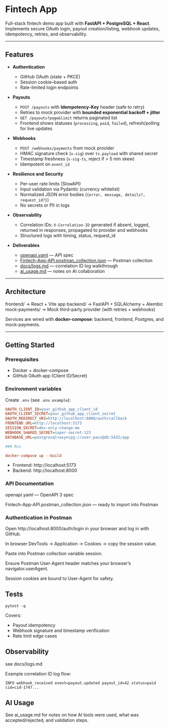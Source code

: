 # Fintech App

Full-stack fintech demo app built with **FastAPI + PostgreSQL + React**.  
Implements secure OAuth login, payout creation/listing, webhook updates, idempotency, retries, and observability.

---

## Features

- **Authentication**

  - GitHub OAuth (state + PKCE)
  - Session cookie–based auth
  - Rate-limited login endpoints

- **Payouts**

  - `POST /payouts` with **Idempotency-Key** header (safe to retry)
  - Retries to mock provider with **bounded exponential backoff + jitter**
  - `GET /payouts?page&limit` returns paginated list
  - Frontend shows statuses (`processing`, `paid`, `failed`), refresh/polling for live updates

- **Webhooks**

  - `POST /webhooks/payments` from mock provider
  - HMAC signature check (`x-sig`) over `ts.payload` with shared secret
  - Timestamp freshness (`x-sig-ts`, reject if > 5 min skew)
  - Idempotent on `event_id`

- **Resilience and Security**

  - Per-user rate limits (SlowAPI)
  - Input validation via Pydantic (currency whitelist)
  - Normalized JSON error bodies (`{error, message, details?, request_id?}`)
  - No secrets or PII in logs

- **Observability**

  - Correlation IDs: `X-Correlation-ID` generated if absent, logged, returned in responses, propagated to provider and webhooks
  - Structured logs with timing, status, request_id

- **Deliverables**
  - [openapi.yaml](./openapi.yaml) — API spec
  - [Fintech-App-API.postman_collection.json](./Fintech-App-API.postman_collection.json) — Postman collection
  - [docs/logs.md](./docs/logs.md) — correlation ID log walkthrough
  - [ai_usage.md](./ai_usage.md) — notes on AI collaboration

---

## Architecture

frontend/ -> React + Vite app
backend/ -> FastAPI + SQLAlchemy + Alembic
mock-payments/ -> Mock third-party provider (with retries + webhooks)

Services are wired with **docker-compose**: backend, frontend, Postgres, and mock-payments.

---

## Getting Started

### Prerequisites

- Docker + docker-compose
- GitHub OAuth app (Client ID/Secret)

### Environment variables

Create `.env` (see `.env.example`):

```ini
OAUTH_CLIENT_ID=your_github_app_client_id
OAUTH_CLIENT_SECRET=your_github_app_client_secret
OAUTH_REDIRECT_URI=http://localhost:8000/auth/callback
FRONTEND_URL=http://localhost:5173
SESSION_SECRET=dev-only-change-me
WEBHOOK_SHARED_SECRET=super-secret-123
DATABASE_URL=postgresql+asyncpg://user:pass@db:5432/app

### Run

docker-compose up --build
```

- Frontend: http://localhost:5173
- Backend: http://localhost:8000

### API Documentation

openapi.yaml
— OpenAPI 3 spec

Fintech-App-API.postman_collection.json
— ready to import into Postman

### Authentication in Postman

Open http://localhost:8000/auth/login
in your browser and log in with GitHub.

In browser DevTools -> Application -> Cookies -> copy the session value.

Paste into Postman collection variable session.

Ensure Postman User-Agent header matches your browser’s navigator.userAgent.

Session cookies are bound to User-Agent for safety.

## Tests

```cd backend
pytest -q
```

Covers:

- Payout idempotency
- Webhook signature and timestamp verification
- Rate limit edge cases

## Observability

see docs/logs.md

Example correlation ID log flow:

```INFO payout_created id=42 status=processing cid=cid-1747...
INFO webhook_received event=payout.updated payout_id=42 status=paid cid=cid-1747...
```

## AI Usage

See ai_usage.md
for notes on how AI tools were used, what was accepted/rejected, and validation steps.
